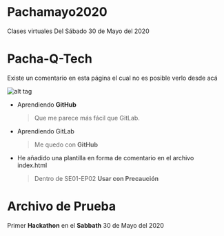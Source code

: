 # Pachamayo2020
Clases virtuales
Del Sábado 30 de Mayo del 2020
# Pacha-Q-Tech

Existe un comentario en esta página el cual no es posible verlo desde acá

<!-- ![alt tag](https://2.bp.blogspot.com/-kbQqsh5bUf8/Wjg8JhziS0I/AAAAAAAACq4/QWahGIe6PE8MQAtRD9Bu7ZdLH5F7IH9XgCLcBGAs/s1600/maxresdefault.jpg) -->

![alt tag](https://ignasisayol.com/wp-content/uploads/2019/04/computer-cuanticos.png)

- Aprendiendo **GitHub**
    > Que me parece más fácil que GitLab.

- Aprendiendo GitLab
    > Me quedo con **GitHub**

- He añadido una plantilla en forma de comentario en el archivo index.html
    > Dentro de SE01-EP02 **Usar con Precaución**

# Archivo de Prueba
Primer **Hackathon** en el **Sabbath** 30 de Mayo del 2020
